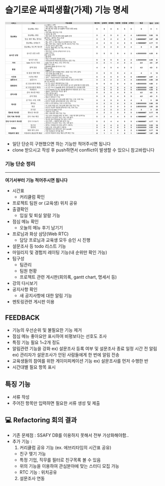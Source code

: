 # 슬기로운 싸피생활(가제) 기능 명세

<img src="./assets/function_specification.png">

- 일단 단순히 구현했으면 하는 기능만 적어주시면 됩니다
- clone 받으시고 작성 후 push하면서 conflict이 발생할 수 있으니 참고바랍니다

### 기능 단순 정리

---

**여기서부터 기능 적어주시면 됩니다**

- 시간표
  - 커리큘럼 확인
- 프로젝트 팀원 or (교육생) 위치 공유
- 출결확인
  - 입실 및 퇴실 알람 기능
- 점심 메뉴 확인
  - 오늘의 메뉴 후기 남기기
- 프로님과 화상 삼당(Web RTC)
  - 담당 프로님과 교육생 모두 승인 시 진행
- 설문조사 등 todo 리스트 기능
- 마일리지 및 경험치 레이팅 기능(내 순위만 확인 가능)
- 팀구성
  - 팀관리
  - 팀원 현황
  - 프로젝트 관련 게시판(회의록, gantt chart, 명세서 등)
- 강의 다시보기
- 공지사항 확인
  - 새 공지사항에 대한 알림 기능
- 멘토링관련 게시판 이용

## FEEDBACK

- 기능의 우선순위 및 불필요한 기능 제거
- 점심 메뉴 좋아요만 표시하여 비평보다는 선호도 조사
- 특징 기능 필요 1~2개 정도
- 알림관련 기능을 강화
  ex) 설문조사 등록 여부 및 설문조사 종료 일정 시간 전 알림
  ex) 관리자가 설문조사가 안된 사람들에게 한 번에 알림 전송
- 교육생들의 참여를 위한 게이미피케이션 기능
  ex) 설문조사를 먼저 수행한 반
- 시간대별 필요 항목 표시

## 특징 기능

- 서류 작성
- 주어진 항목만 입력하면 필요한 서류 생성 및 제출


💻 Refactoring 회의 결과
--- 
- 기존 문제점 : SSAFY DB를 이용하지 못해서 전부 가상화해야함..
- 추가 기능 : 
  1. 커리큘럼 공유 기능 (ex. 에브리타임의 시간표 공유)
    - 친구 맺기 가능 
    - 특정 기업, 직무를 필터로 친구목록 볼 수 있음
    - 위의 기능을 이용하여 관심분야에 맞는 스터디 모집 가능
    - RTC 기능 : 위치공유
  2. 설문조사 연동

